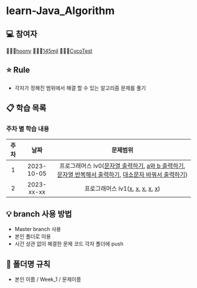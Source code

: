 # learn-Java_Algorithm

## 💻 참여자
👨🏻‍💻[hoony](https://github.com/Hoonyyyy)
👨🏻‍💻[145mjl](https://github.com/145mjl)
👨🏻‍💻[CycoTest](https://github.com/CycoTest)

## ⭐️ Rule
- 각자가 정해진 범위에서 해결 할 수 있는 알고리즘 문제를 풀기



## 📋 학습 목록
### 주차 별 학습 내용

|주차|날짜|문제범위|
|:---:|:---:|:---:|
|1|2023-10-05|프로그래머스 lv0([문자열 출력하기](https://school.programmers.co.kr/learn/courses/30/lessons/181952?language=java), [a와 b 출력하기](https://school.programmers.co.kr/learn/courses/30/lessons/181951?language=java), [문자열 반복해서 출력하기](https://school.programmers.co.kr/learn/courses/30/lessons/181950?language=java), [대소문자 바꿔서 출력하기](https://school.programmers.co.kr/learn/courses/30/lessons/181949?language=java))|
|2|2023-xx-xx|프로그래머스 lv1([x](https://school.programmers.co.kr/learn/courses/30/lessons/12922?language=swift), [x](https://school.programmers.co.kr/learn/courses/30/lessons/12944?language=swift), [x](https://school.programmers.co.kr/learn/courses/30/lessons/12969?language=swift), [x](https://school.programmers.co.kr/learn/courses/30/lessons/12925?language=swift), [x](https://school.programmers.co.kr/learn/courses/30/lessons/12948))|

## 💡 branch 사용 방법
- Master branch 사용
- 본인 폴더로 이용 
- 시간 상관 없이 해결한 문제 코드 각자 폴더에 push

## 📁 폴더명 규칙
- 본인 이름 / Week_1 / 문제이름

